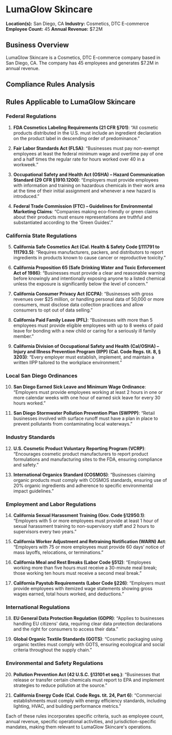 # LumaGlow Skincare

**Location(s):** San Diego, CA
**Industry:** Cosmetics, DTC E-commerce
**Employee Count:** 45
**Annual Revenue:** $7.2M

## Business Overview

LumaGlow Skincare is a Cosmetics, DTC E-commerce company based in San Diego, CA. The company has 45 employees and generates $7.2M in annual revenue.



## Compliance Rules Analysis

## Rules Applicable to LumaGlow Skincare

### Federal Regulations

1. **FDA Cosmetics Labeling Requirements (21 CFR §701)**:
   “All cosmetic products distributed in the U.S. must include an ingredient declaration on the product label in descending order of predominance.”

2. **Fair Labor Standards Act (FLSA)**:
   “Businesses must pay non-exempt employees at least the federal minimum wage and overtime pay of one and a half times the regular rate for hours worked over 40 in a workweek.”

3. **Occupational Safety and Health Act (OSHA) – Hazard Communication Standard (29 CFR §1910.1200)**:
   “Employers must provide employees with information and training on hazardous chemicals in their work area at the time of their initial assignment and whenever a new hazard is introduced.”

4. **Federal Trade Commission (FTC) – Guidelines for Environmental Marketing Claims**:
   “Companies making eco-friendly or green claims about their products must ensure representations are truthful and substantiated according to the ‘Green Guides’.”

### California State Regulations

5. **California Safe Cosmetics Act (Cal. Health & Safety Code §111791 to 111793.5)**:
   “Requires manufacturers, packers, and distributors to report ingredients in products known to cause cancer or reproductive toxicity.”

6. **California Proposition 65 (Safe Drinking Water and Toxic Enforcement Act of 1986)**:
   “Businesses must provide a clear and reasonable warning before knowingly and intentionally exposing anyone to a listed chemical unless the exposure is significantly below the level of concern.”

7. **California Consumer Privacy Act (CCPA)**:
   “Businesses with gross revenues over $25 million, or handling personal data of 50,000 or more consumers, must disclose data collection practices and allow consumers to opt out of data selling.”

8. **California Paid Family Leave (PFL)**:
   “Businesses with more than 5 employees must provide eligible employees with up to 8 weeks of paid leave for bonding with a new child or caring for a seriously ill family member.”

9. **California Division of Occupational Safety and Health (Cal/OSHA) – Injury and Illness Prevention Program (IIPP) (Cal. Code Regs. tit. 8, § 3203)**:
   “Every employer must establish, implement, and maintain a written IIPP tailored to the workplace environment.”

### Local San Diego Ordinances

10. **San Diego Earned Sick Leave and Minimum Wage Ordinance**:
    “Employers must provide employees working at least 2 hours in one or more calendar weeks with one hour of earned sick leave for every 30 hours worked.”

11. **San Diego Stormwater Pollution Prevention Plan (SWPPP)**:
    “Retail businesses involved with surface runoff must have a plan in place to prevent pollutants from contaminating local waterways.”

### Industry Standards

12. **U.S. Cosmetic Product Voluntary Reporting Program (VCRP)**:
    “Encourages cosmetic product manufacturers to report product formulations and manufacturing sites to the FDA, ensuring compliance and safety.”

13. **International Organics Standard (COSMOS)**:
    “Businesses claiming organic products must comply with COSMOS standards, ensuring use of 20% organic ingredients and adherence to specific environmental impact guidelines.”

### Employment and Labor Regulations

14. **California Sexual Harassment Training (Gov. Code §12950.1)**:
    “Employers with 5 or more employees must provide at least 1 hour of sexual harassment training to non-supervisory staff and 2 hours to supervisors every two years.”

15. **California Worker Adjustment and Retraining Notification (WARN) Act**: 
    “Employers with 75 or more employees must provide 60 days’ notice of mass layoffs, relocations, or terminations.”

16. **California Meal and Rest Breaks (Labor Code §512)**:
    “Employees working more than five hours must receive a 30-minute meal break; those working ten hours must receive a second meal break.”

17. **California Paystub Requirements (Labor Code §226)**:
    “Employers must provide employees with itemized wage statements showing gross wages earned, total hours worked, and deductions.”

### International Regulations

18. **EU General Data Protection Regulation (GDPR)**:
    “Applies to businesses handling EU citizens' data, requiring clear data protection declarations and the right for consumers to access their data.”

19. **Global Organic Textile Standards (GOTS)**:
    “Cosmetic packaging using organic textiles must comply with GOTS, ensuring ecological and social criteria throughout the supply chain.”

### Environmental and Safety Regulations

20. **Pollution Prevention Act (42 U.S.C. §13101 et seq.)**:
    “Businesses that release or transfer certain chemicals must report to EPA and implement strategies to reduce pollution at the source.”

21. **California Energy Code (Cal. Code Regs. tit. 24, Part 6)**:
    “Commercial establishments must comply with energy efficiency standards, including lighting, HVAC, and building performance metrics.” 

Each of these rules incorporates specific criteria, such as employee count, annual revenue, specific operational activities, and jurisdiction-specific mandates, making them relevant to LumaGlow Skincare's operations.
